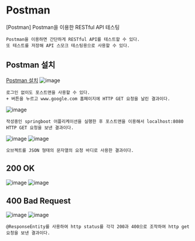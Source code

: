 # Postman
[Postman] Postman을 이용한 RESTful API 테스팅
```
Postman을 이용하면 간단하게 RESTful API를 테스트할 수 있다.
또 테스트를 저장해 API 스모크 테스팅용으로 사용할 수 있다.
```
## Postman 설치
[Postman 설치](https://www.postman.com/downloads/)
![image](https://github.com/mr-won/Postman/assets/58906858/b3c9bf29-9cce-4271-9e72-a58a76577067)
```
로그인 없이도 포스트맨을 사용할 수 있다.
+ 버튼을 누르고 www.google.com 홈페이지에 HTTP GET 요청을 날린 결과이다.
```
![image](https://github.com/mr-won/Postman/assets/58906858/2b9d469f-0b73-4ca7-87e5-3c7171719b16)
```
작성중인 springboot 어플리케이션을 실행한 후 포스트맨을 이용해서 localhost:8080 HTTP GET 요청을 보낸 결과이다.
```
![image](https://github.com/wonchihyeon/Postman/assets/58906858/870eb8a4-9d4b-496b-8150-4a57d98788a2)
![image](https://github.com/wonchihyeon/Postman/assets/58906858/bcd0d731-a899-4d74-9d66-02bbe8efb2cd)
```
오브젝트를 JSON 형태의 문자열의 요청 바디로 사용한 결과이다.
```
## 200 OK
![image](https://github.com/wonchihyeon/Postman/assets/58906858/f1c6ea72-3c68-488f-87f4-9b85860e0e08)
![image](https://github.com/wonchihyeon/Postman/assets/58906858/2e1149db-0a56-4cf4-86e8-54721937cb14)

## 400 Bad Request
![image](https://github.com/wonchihyeon/Postman/assets/58906858/439b39fc-243d-4969-b0af-c59f3ff1dd48)
![image](https://github.com/wonchihyeon/Postman/assets/58906858/a6bae42e-4652-48f9-b9d3-6ff5b7d74aa0)
```
@ResponseEntity를 사용하여 http status를 각각 200과 400으로 조작하여 http get 요청을 보낸 결과이다.
```
